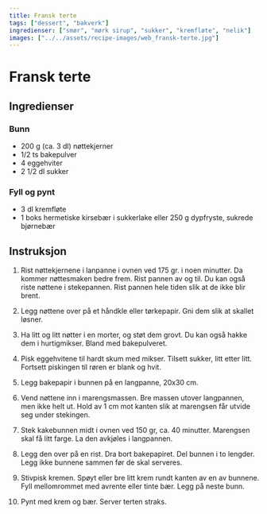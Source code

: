 ```yaml
---
title: Fransk terte
tags: ["dessert", "bakverk"]
ingredienser: ["smør", "mørk sirup", "sukker", "kremfløte", "nelik"]
images: ["../../assets/recipe-images/web_fransk-terte.jpg"]
---
```


# Fransk terte

## Ingredienser

### Bunn

- 200 g (ca. 3 dl) nøttekjerner
- 1/2 ts bakepulver
- 4 eggehviter
- 2 1/2 dl sukker

### Fyll og pynt

- 3 dl kremfløte
- 1 boks hermetiske kirsebær i sukkerlake eller 250 g dypfryste, sukrede bjørnebær

## Instruksjon

1. Rist nøttekjernene i lanpanne i ovnen ved 175 gr. i noen minutter. Da kommer nøttesmaken bedre frem. Rist pannen av og til. Du kan også riste nøttene i stekepannen. Rist pannen hele tiden slik at de ikke blir brent.

2. Legg nøttene over på et håndkle eller tørkepapir. Gni dem slik at skallet løsner.

3. Ha litt og litt nøtter i en morter, og støt dem grovt. Du kan også hakke dem i hurtigmikser. Bland med bakepulveret.

4. Pisk eggehvitene til hardt skum med mikser. Tilsett sukker, litt etter litt. Fortsett piskingen til røren er blank og hvit.

5. Legg bakepapir i bunnen på en langpanne, 20x30 cm.

6. Vend nøttene inn i marengsmassen. Bre massen utover langpannen, men ikke helt ut. Hold av 1 cm mot kanten slik at marengsen får utvide seg under stekingen.

7. Stek kakebunnen midt i ovnen ved 150 gr, ca. 40 minutter. Marengsen skal få litt farge. La den avkjøles i langpannen.

8. Legg den over på en rist. Dra bort bakepapiret. Del bunnen i to lengder. Legg ikke bunnene sammen før de skal serveres.

9. Stivpisk kremen. Spøyt eller bre litt krem rundt kanten av en av bunnene. Fyll mellomrommet med avrente eller tinte bær. Legg på neste bunn.

10. Pynt med krem og bær. Server terten straks.
